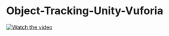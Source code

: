 # Object-Tracking-Unity-Vuforia

[![Watch the video](https://i.imgur.com/vKb2F1B.png)](https://youtu.be/vt5fpE0bzSY)

